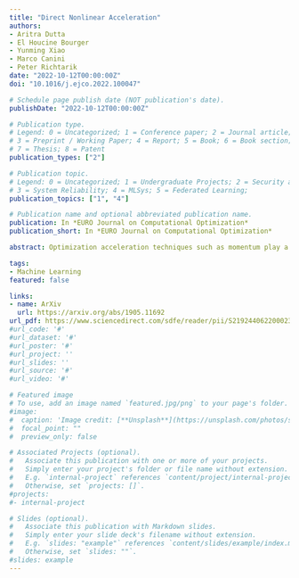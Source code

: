 ```yaml
---
title: "Direct Nonlinear Acceleration"
authors:
- Aritra Dutta
- El Houcine Bourger
- Yunming Xiao
- Marco Canini
- Peter Richtarik
date: "2022-10-12T00:00:00Z"
doi: "10.1016/j.ejco.2022.100047"

# Schedule page publish date (NOT publication's date).
publishDate: "2022-10-12T00:00:00Z"

# Publication type.
# Legend: 0 = Uncategorized; 1 = Conference paper; 2 = Journal article;
# 3 = Preprint / Working Paper; 4 = Report; 5 = Book; 6 = Book section;
# 7 = Thesis; 8 = Patent
publication_types: ["2"]

# Publication topic.
# Legend: 0 = Uncategorized; 1 = Undergraduate Projects; 2 = Security and Privacy;
# 3 = System Reliability; 4 = MLSys; 5 = Federated Learning; 
publication_topics: ["1", "4"]

# Publication name and optional abbreviated publication name.
publication: In *EURO Journal on Computational Optimization*
publication_short: In *EURO Journal on Computational Optimization*

abstract: Optimization acceleration techniques such as momentum play a key role in state-of-the-art machine learning algorithms. Recently, generic vector sequence extrapolation techniques, such as regularized nonlinear acceleration (RNA) of Scieur et al., were proposed and shown to accelerate fixed point iterations. In contrast to RNA which computes extrapolation coefficients by (approximately) setting the gradient of the objective function to zero at the extrapolated point, we propose a more direct approach, which we call direct nonlinear acceleration (DNA). In DNA, we aim to minimize (an approximation of) the function value at the extrapolated point instead. We adopt a regularized approach with regularizers designed to prevent the model from entering a region in which the functional approximation is less precise. While the computational cost of DNA is comparable to that of RNA, our direct approach significantly outperforms RNA on both synthetic and real-world datasets. While the focus of this paper is on convex problems, we obtain very encouraging results in accelerating the training of neural networks.

tags:
- Machine Learning
featured: false

links:
- name: ArXiv
  url: https://arxiv.org/abs/1905.11692
url_pdf: https://www.sciencedirect.com/sdfe/reader/pii/S2192440622000235/pdf
#url_code: '#'
#url_dataset: '#'
#url_poster: '#'
#url_project: ''
#url_slides: ''
#url_source: '#'
#url_video: '#'

# Featured image
# To use, add an image named `featured.jpg/png` to your page's folder. 
#image:
#  caption: 'Image credit: [**Unsplash**](https://unsplash.com/photos/s9CC2SKySJM)'
#  focal_point: ""
#  preview_only: false

# Associated Projects (optional).
#   Associate this publication with one or more of your projects.
#   Simply enter your project's folder or file name without extension.
#   E.g. `internal-project` references `content/project/internal-project/index.md`.
#   Otherwise, set `projects: []`.
#projects:
#- internal-project

# Slides (optional).
#   Associate this publication with Markdown slides.
#   Simply enter your slide deck's filename without extension.
#   E.g. `slides: "example"` references `content/slides/example/index.md`.
#   Otherwise, set `slides: ""`.
#slides: example
---
```


